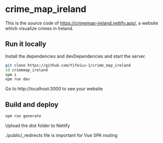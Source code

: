 # crime_map_ireland

This is the source code of https://crimemap-ireland.netlify.app/, a website which visualize crimes in Ireland.


## Run it locally
Install the dependencies and devDependencies and start the server.

```sh
git clone https://github.com/YifeiLu-1/crime_map_ireland
cd crimemap_ireland
npm i
npm run dev
```

Go to http://localhost:3000 to see your website

## Build and deploy
```sh
npm run generate
```

Upload the dist folder to Netlify

./public/_redirects file is important for Vue SPA routing